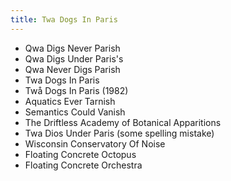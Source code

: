 ```yaml
---
title: Twa Dogs In Paris
---
```


- Qwa Digs Never Parish
- Qwa Digs Under Paris's
- Qwa Never Digs Parish
- Twa Dogs In Paris
- Twå Dogs In Paris (1982)
- Aquatics Ever Tarnish
- Semantics Could Vanish
- The Driftless Academy of Botanical Apparitions
- Twa Dios Under Paris (some spelling mistake)
- Wisconsin Conservatory Of Noise
- Floating Concrete Octopus
- Floating Concrete Orchestra